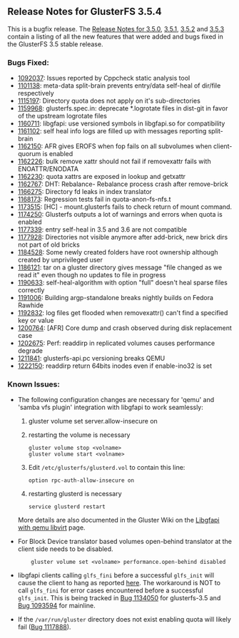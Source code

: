 ## Release Notes for GlusterFS 3.5.4

This is a bugfix release. The [Release Notes for 3.5.0](./3.5.0.md),
[3.5.1](./3.5.1.md), [3.5.2](./3.5.2.md) and [3.5.3](./3.5.3.md) contain a listing of
all the new features that were added and bugs fixed in the GlusterFS 3.5 stable
release.

### Bugs Fixed:

- [1092037](https://bugzilla.redhat.com/1092037): Issues reported by Cppcheck static analysis tool
- [1101138](https://bugzilla.redhat.com/1101138): meta-data split-brain prevents entry/data self-heal of dir/file respectively
- [1115197](https://bugzilla.redhat.com/1115197): Directory quota does not apply on it's sub-directories
- [1159968](https://bugzilla.redhat.com/1159968): glusterfs.spec.in: deprecate \*.logrotate files in dist-git in favor of the upstream logrotate files
- [1160711](https://bugzilla.redhat.com/1160711): libgfapi: use versioned symbols in libgfapi.so for compatibility
- [1161102](https://bugzilla.redhat.com/1161102): self heal info logs are filled up with messages reporting split-brain
- [1162150](https://bugzilla.redhat.com/1162150): AFR gives EROFS when fop fails on all subvolumes when client-quorum is enabled
- [1162226](https://bugzilla.redhat.com/1162226): bulk remove xattr should not fail if removexattr fails with ENOATTR/ENODATA
- [1162230](https://bugzilla.redhat.com/1162230): quota xattrs are exposed in lookup and getxattr
- [1162767](https://bugzilla.redhat.com/1162767): DHT: Rebalance- Rebalance process crash after remove-brick
- [1166275](https://bugzilla.redhat.com/1166275): Directory fd leaks in index translator
- [1168173](https://bugzilla.redhat.com/1168173): Regression tests fail in quota-anon-fs-nfs.t
- [1173515](https://bugzilla.redhat.com/1173515): [HC] - mount.glusterfs fails to check return of mount command.
- [1174250](https://bugzilla.redhat.com/1174250): Glusterfs outputs a lot of warnings and errors when quota is enabled
- [1177339](https://bugzilla.redhat.com/1177339): entry self-heal in 3.5 and 3.6 are not compatible
- [1177928](https://bugzilla.redhat.com/1177928): Directories not visible anymore after add-brick, new brick dirs not part of old bricks
- [1184528](https://bugzilla.redhat.com/1184528): Some newly created folders have root ownership although created by unprivileged user
- [1186121](https://bugzilla.redhat.com/1186121): tar on a gluster directory gives message "file changed as we read it" even though no updates to file in progress
- [1190633](https://bugzilla.redhat.com/1190633): self-heal-algorithm with option "full" doesn't heal sparse files correctly
- [1191006](https://bugzilla.redhat.com/1191006): Building argp-standalone breaks nightly builds on Fedora Rawhide
- [1192832](https://bugzilla.redhat.com/1192832): log files get flooded when removexattr() can't find a specified key or value
- [1200764](https://bugzilla.redhat.com/1200764): [AFR] Core dump and crash observed during disk replacement case
- [1202675](https://bugzilla.redhat.com/1202675): Perf: readdirp in replicated volumes causes performance degrade
- [1211841](https://bugzilla.redhat.com/1211841): glusterfs-api.pc versioning breaks QEMU
- [1222150](https://bugzilla.redhat.com/1222150): readdirp return 64bits inodes even if enable-ino32 is set

### Known Issues:

- The following configuration changes are necessary for 'qemu' and 'samba vfs
  plugin' integration with libgfapi to work seamlessly:

  1.  gluster volume set <volname> server.allow-insecure on
  2.  restarting the volume is necessary

      ```
      gluster volume stop <volname>
      gluster volume start <volname>
      ```

  3.  Edit `/etc/glusterfs/glusterd.vol` to contain this line:

      ```
      option rpc-auth-allow-insecure on
      ```

  4.  restarting glusterd is necessary

      ```
      service glusterd restart
      ```

  More details are also documented in the Gluster Wiki on the [Libgfapi with qemu libvirt](https://github.com/gluster/glusterfs-specs/blob/master/done/GlusterFS%203.5/libgfapi%20with%20qemu%20libvirt.md) page.

- For Block Device translator based volumes open-behind translator at the
  client side needs to be disabled.

          gluster volume set <volname> performance.open-behind disabled

- libgfapi clients calling `glfs_fini` before a successful `glfs_init` will cause the client to
  hang as reported [here](http://lists.gnu.org/archive/html/gluster-devel/2014-04/msg00179.html).
  The workaround is NOT to call `glfs_fini` for error cases encountered before a successful
  `glfs_init`. This is being tracked in [Bug 1134050](https://bugzilla.redhat.com/1134050) for
  glusterfs-3.5 and [Bug 1093594](https://bugzilla.redhat.com/1093594) for mainline.

- If the `/var/run/gluster` directory does not exist enabling quota will likely
  fail ([Bug 1117888](https://bugzilla.redhat.com/show_bug.cgi?id=1117888)).
